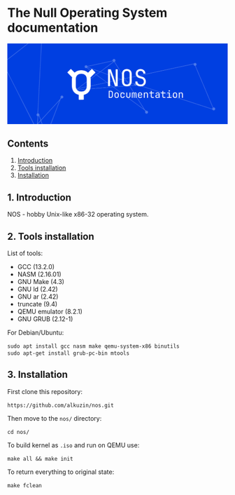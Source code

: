 # The Null Operating System documentation

<img src="../res/nos_docs_banner.png">

## Contents

1. [Introduction](#1-introduction)
2. [Tools installation](#2-tools-installation)
3. [Installation](#3-installation)

## 1. Introduction
NOS - hobby Unix-like x86-32 operating system.

## 2. Tools installation

List of tools:

 - GCC (13.2.0)
 - NASM (2.16.01)
 - GNU Make (4.3)
 - GNU ld (2.42)
 - GNU ar (2.42)
 - truncate (9.4)
 - QEMU emulator (8.2.1)
 - GNU GRUB (2.12-1)

For Debian/Ubuntu:
```console
sudo apt install gcc nasm make qemu-system-x86 binutils
sudo apt-get install grub-pc-bin mtools
```

## 3. Installation
First clone this repository:
```console
https://github.com/alkuzin/nos.git
```
Then move to the `nos/` directory:
```console
cd nos/
```

To build kernel as `.iso` and run on QEMU use:

```console
make all && make init
```

To return everything to original state:
```console
make fclean
```